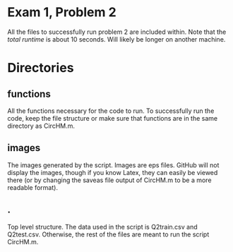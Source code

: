 # Exam 1, Problem 2
All the files to successfully run problem 2 are included within. Note that the *total runtime* is about 10 seconds. Will likely be longer on another machine.

# Directories

## functions
All the functions necessary for the code to run. To successfully run the code, keep the file structure or make sure that functions are in the same directory as CircHM.m.

## images
The images generated by the script. Images are eps files. GitHub will not display the images, though if you know Latex, they can easily be viewed there (or by changing the saveas file output of CircHM.m to be a more readable format).

## .
Top level structure. The data used in the script is Q2train.csv and Q2test.csv. Otherwise, the rest of the files are meant to run the script CircHM.m.
